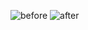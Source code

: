 ![before](https://github.com/Satriadi93/Android-Remember-Component/assets/112735827/d47ead4d-f1ea-456e-ad92-ccbcb06d0b60)
![after](https://github.com/Satriadi93/Android-Remember-Component/assets/112735827/3470ab69-d798-4326-befb-28503ace149b)
